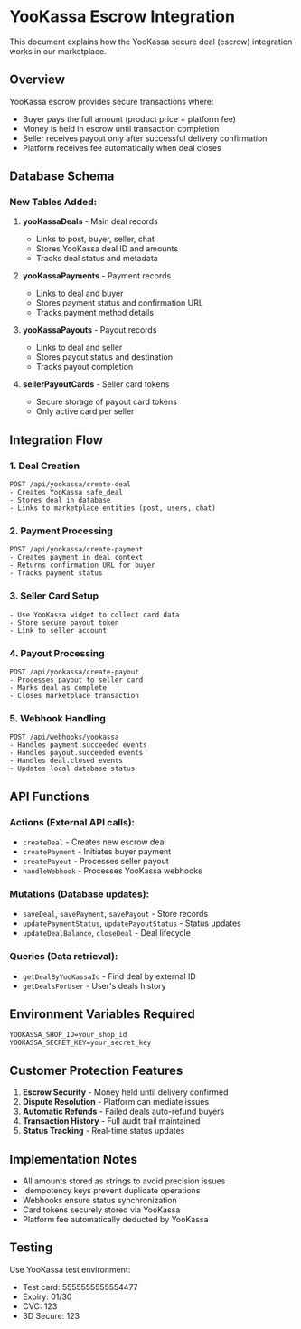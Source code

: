 # YooKassa Escrow Integration

This document explains how the YooKassa secure deal (escrow) integration works in our marketplace.

## Overview

YooKassa escrow provides secure transactions where:
- Buyer pays the full amount (product price + platform fee)
- Money is held in escrow until transaction completion
- Seller receives payout only after successful delivery confirmation
- Platform receives fee automatically when deal closes

## Database Schema

### New Tables Added:

1. **yooKassaDeals** - Main deal records
   - Links to post, buyer, seller, chat
   - Stores YooKassa deal ID and amounts
   - Tracks deal status and metadata

2. **yooKassaPayments** - Payment records
   - Links to deal and buyer
   - Stores payment status and confirmation URL
   - Tracks payment method details

3. **yooKassaPayouts** - Payout records  
   - Links to deal and seller
   - Stores payout status and destination
   - Tracks payout completion

4. **sellerPayoutCards** - Seller card tokens
   - Secure storage of payout card tokens
   - Only active card per seller

## Integration Flow

### 1. Deal Creation
```
POST /api/yookassa/create-deal
- Creates YooKassa safe_deal
- Stores deal in database
- Links to marketplace entities (post, users, chat)
```

### 2. Payment Processing
```
POST /api/yookassa/create-payment
- Creates payment in deal context
- Returns confirmation URL for buyer
- Tracks payment status
```

### 3. Seller Card Setup
```
- Use YooKassa widget to collect card data
- Store secure payout token
- Link to seller account
```

### 4. Payout Processing
```
POST /api/yookassa/create-payout
- Processes payout to seller card
- Marks deal as complete
- Closes marketplace transaction
```

### 5. Webhook Handling
```
POST /api/webhooks/yookassa
- Handles payment.succeeded events
- Handles payout.succeeded events  
- Handles deal.closed events
- Updates local database status
```

## API Functions

### Actions (External API calls):
- `createDeal` - Creates new escrow deal
- `createPayment` - Initiates buyer payment
- `createPayout` - Processes seller payout
- `handleWebhook` - Processes YooKassa webhooks

### Mutations (Database updates):
- `saveDeal`, `savePayment`, `savePayout` - Store records
- `updatePaymentStatus`, `updatePayoutStatus` - Status updates
- `updateDealBalance`, `closeDeal` - Deal lifecycle

### Queries (Data retrieval):
- `getDealByYooKassaId` - Find deal by external ID
- `getDealsForUser` - User's deals history

## Environment Variables Required

```env
YOOKASSA_SHOP_ID=your_shop_id
YOOKASSA_SECRET_KEY=your_secret_key
```

## Customer Protection Features

1. **Escrow Security** - Money held until delivery confirmed
2. **Dispute Resolution** - Platform can mediate issues
3. **Automatic Refunds** - Failed deals auto-refund buyers
4. **Transaction History** - Full audit trail maintained
5. **Status Tracking** - Real-time status updates

## Implementation Notes

- All amounts stored as strings to avoid precision issues
- Idempotency keys prevent duplicate operations
- Webhooks ensure status synchronization
- Card tokens securely stored via YooKassa
- Platform fee automatically deducted by YooKassa

## Testing

Use YooKassa test environment:
- Test card: 5555555555554477
- Expiry: 01/30
- CVC: 123
- 3D Secure: 123 